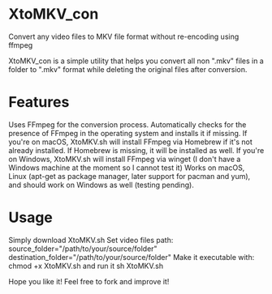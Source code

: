 # XtoMKV_con
Convert any video files to MKV file format without re-encoding using ffmpeg


XtoMKV_con is a simple utility that helps you convert all non ".mkv" files in a folder to ".mkv" format while deleting the original files after conversion.

# Features

Uses FFmpeg for the conversion process.
Automatically checks for the presence of FFmpeg in the operating system and installs it if missing.
If you're on macOS, XtoMKV.sh will install FFmpeg via Homebrew if it's not already installed. If Homebrew is missing, it will be installed as well.
If you're on Windows, XtoMKV.sh will install FFmpeg via winget (I don't have a Windows machine at the moment so I cannot test it)
Works on macOS, Linux (apt-get as package manager, later support for pacman and yum), and should work on Windows as well (testing pending).


# Usage

Simply download XtoMKV.sh
Set video files path:
source_folder="/path/to/your/source/folder"
destination_folder="/path/to/your/source/folder"
Make it executable with:
chmod +x XtoMKV.sh
and run it
sh XtoMKV.sh

Hope you like it! Feel free to fork and improve it!
